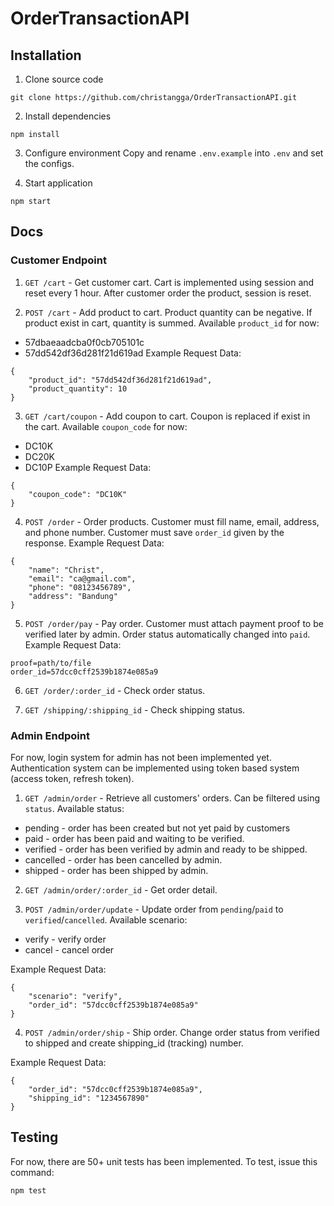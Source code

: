 # OrderTransactionAPI

## Installation
1. Clone source code
```
git clone https://github.com/christangga/OrderTransactionAPI.git
```

2. Install dependencies
```
npm install
```

3. Configure environment
Copy and rename `.env.example` into `.env` and set the configs.

4. Start application
```
npm start
```

## Docs

### Customer Endpoint
1. `GET /cart` - Get customer cart. Cart is implemented using session and reset every 1 hour. After customer order the product, session is reset.

2. `POST /cart` - Add product to cart. Product quantity can be negative. If product exist in cart, quantity is summed.
Available `product_id` for now: 
  - 57dbaeaadcba0f0cb705101c
  - 57dd542df36d281f21d619ad
Example Request Data:
```
{
	"product_id": "57dd542df36d281f21d619ad",
	"product_quantity": 10
}
```

3. `GET /cart/coupon` - Add coupon to cart. Coupon is replaced if exist in the cart.
Available `coupon_code` for now:
  - DC10K
  - DC20K
  - DC10P
Example Request Data:
```
{
	"coupon_code": "DC10K"
}
```

4. `POST /order` - Order products. Customer must fill name, email, address, and phone number. Customer must save `order_id` given by the response.
Example Request Data:
```
{
	"name": "Christ",
	"email": "ca@gmail.com",
	"phone": "08123456789",
	"address": "Bandung"
}
```

5. `POST /order/pay` - Pay order. Customer must attach payment proof to be verified later by admin. Order status automatically changed into `paid`.
Example Request Data:
```
proof=path/to/file
order_id=57dcc0cff2539b1874e085a9
```

6. `GET /order/:order_id` - Check order status.

7. `GET /shipping/:shipping_id` - Check shipping status.

### Admin Endpoint
For now, login system for admin has not been implemented yet. Authentication system can be implemented using token based system (access token, refresh token).

1. `GET /admin/order` - Retrieve all customers' orders.
Can be filtered using `status`.
Available status:
  - pending - order has been created but not yet paid by customers
  - paid - order has been paid and waiting to be verified.
  - verified - order has been verified by admin and ready to be shipped.
  - cancelled - order has been cancelled by admin.
  - shipped - order has been shipped by admin.

2. `GET /admin/order/:order_id` - Get order detail.

3. `POST /admin/order/update` - Update order from `pending`/`paid` to `verified`/`cancelled`.
Available scenario:
  - verify - verify order
  - cancel - cancel order

Example Request Data:
```
{
	"scenario": "verify",
	"order_id": "57dcc0cff2539b1874e085a9"
}
```

4. `POST /admin/order/ship` - Ship order. Change order status from verified to shipped and create shipping_id (tracking) number.

Example Request Data:
```
{
	"order_id": "57dcc0cff2539b1874e085a9",
	"shipping_id": "1234567890"
}
```

## Testing
For now, there are 50+ unit tests has been implemented. To test, issue this command:
```
npm test
```

